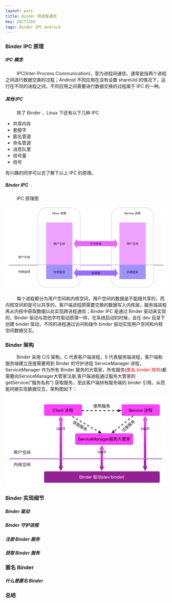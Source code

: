 ```yaml
---
layout: post
title: Binder 跨进程通信
key: 20171204
tags: Binder IPC Android
---
```


### <i class="fa fa-rebel fa-1x" aria-hidden="true"></i>  Binder IPC 原理
##### <i class="fa fa-star" aria-hidden="true"></i> IPC 概念
&nbsp;&nbsp;&nbsp;&nbsp;&nbsp;&nbsp;&nbsp;&nbsp;
IPC(Inter-Process Communication)，意为进程间通信，通常是指两个进程之间进行数据交换的过程；Android 不同应用在没有设置 shareUid 的情况下，运行在不同的进程之间，不同应用之间需要进行数据交换的过程属于 IPC 的一种。
##### <i class="fa fa-star" aria-hidden="true"></i> 其他 IPC
&nbsp;&nbsp;&nbsp;&nbsp;&nbsp;&nbsp;&nbsp;&nbsp;
除了 Binder ，Linux 下还有以下几种 IPC

+ 共享内存
+ 套接字
+ 匿名管道
+ 命名管道
+ 消息队里
+ 信号量
+ 信号

有兴趣的同学可以去了解下以上 IPC 的原理。

##### <i class="fa fa-star" aria-hidden="true"></i> Binder IPC
&nbsp;&nbsp;&nbsp;&nbsp;&nbsp;&nbsp;&nbsp;&nbsp;
IPC 原理图

![](/assets/binder/kernel.png)

&nbsp;&nbsp;&nbsp;&nbsp;&nbsp;&nbsp;&nbsp;&nbsp;
每个进程都分为用户空间和内核空间，用户空间的数据是不能跟共享的，而内核空间却是可以共享的，客户端进程把需要交换的数据写入内核层，服务端进程再从内核中获取数据以此实现跨进程通信；Binder IPC 是通过 Binder 驱动来实现的，Binder 驱动与其他字符驱动原理一样，在系统启动的时候，会在 dev 目录下创建 binder 驱动，不同的进程通过访问和操作 binder 驱动实现用户空间和内核空间数据交互。
### <i class="fa fa-rebel fa-1x" aria-hidden="true"></i>  Binder 架构
&nbsp;&nbsp;&nbsp;&nbsp;&nbsp;&nbsp;&nbsp;&nbsp;
Binder 采用 C/S 架构，C 代表客户端进程，S 代表服务端进程，客户端和服务端建立连接需要用到 Binder 的守护进程 ServiceManager 进程，ServiceManager 作为所有 Binder 服务的大管家，所有服务(<font color="red">匿名 binder 除外</font>)都需要向ServiceManager大管家注册,客户端进程通过服务大管家的 getService("服务名称") 获取服务，至此客户端持有服务端的 binder 引用，从而能间接实现数据交互，架构图如下：

![](/assets/binder/service.png)

### <i class="fa fa-rebel fa-1x" aria-hidden="true"></i> Binder 实现细节
##### <i class="fa fa-star" aria-hidden="true"></i> Binder 驱动
##### <i class="fa fa-star" aria-hidden="true"></i> Binder 守护进程
##### <i class="fa fa-star" aria-hidden="true"></i> 注册 Binder 服务
##### <i class="fa fa-star" aria-hidden="true"></i> 获取 Binder 服务
### <i class="fa fa-rebel fa-1x" aria-hidden="true"></i> 匿名 Binder
##### <i class="fa fa-star" aria-hidden="true"></i> 什么是匿名 Binder
### <i class="fa fa-rebel fa-1x" aria-hidden="true"></i> 总结

